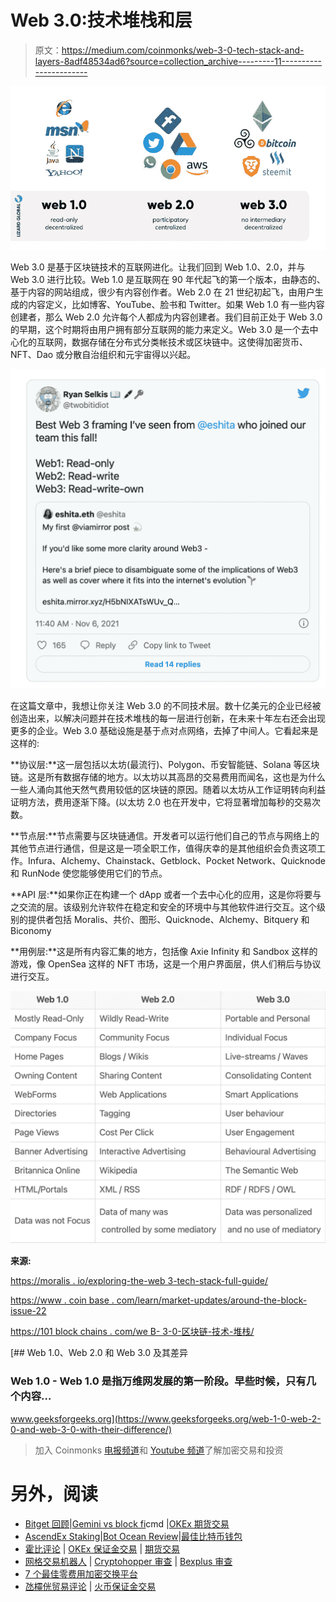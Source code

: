 # Web 3.0:技术堆栈和层

> 原文：<https://medium.com/coinmonks/web-3-0-tech-stack-and-layers-8adf48534ad6?source=collection_archive---------11----------------------->

![](img/89f6229a75360f6f7b7da3efed810eab.png)

Web 3.0 是基于区块链技术的互联网进化。让我们回到 Web 1.0、2.0，并与 Web 3.0 进行比较。Web 1.0 是互联网在 90 年代起飞的第一个版本，由静态的、基于内容的网站组成，很少有内容创作者。Web 2.0 在 21 世纪初起飞，由用户生成的内容定义，比如博客、YouTube、脸书和 Twitter。如果 Web 1.0 有一些内容创建者，那么 Web 2.0 允许每个人都成为内容创建者。我们目前正处于 Web 3.0 的早期，这个时期将由用户拥有部分互联网的能力来定义。Web 3.0 是一个去中心化的互联网，数据存储在分布式分类帐技术或区块链中。这使得加密货币、NFT、Dao 或分散自治组织和元宇宙得以兴起。

![](img/6d013e00d11c7c9e49b4859ee4ba193b.png)

在这篇文章中，我想让你关注 Web 3.0 的不同技术层。数十亿美元的企业已经被创造出来，以解决问题并在技术堆栈的每一层进行创新，在未来十年左右还会出现更多的企业。Web 3.0 基础设施是基于点对点网络，去掉了中间人。它看起来是这样的:

**协议层:**这一层包括以太坊(最流行)、Polygon、币安智能链、Solana 等区块链。这是所有数据存储的地方。以太坊以其高昂的交易费用而闻名，这也是为什么一些人涌向其他天然气费用较低的区块链的原因。随着以太坊从工作证明转向利益证明方法，费用逐渐下降。(以太坊 2.0 也在开发中，它将显著增加每秒的交易次数。

**节点层:**节点需要与区块链通信。开发者可以运行他们自己的节点与网络上的其他节点进行通信，但是这是一项全职工作，值得庆幸的是其他组织会负责这项工作。Infura、Alchemy、Chainstack、Getblock、Pocket Network、Quicknode 和 RunNode 使您能够使用它们的节点。

**API 层:**如果你正在构建一个 dApp 或者一个去中心化的应用，这是你将要与之交流的层。该级别允许软件在稳定和安全的环境中与其他软件进行交互。这个级别的提供者包括 Moralis、共价、图形、Quicknode、Alchemy、Bitquery 和 Biconomy

**用例层:**这是所有内容汇集的地方，包括像 Axie Infinity 和 Sandbox 这样的游戏，像 OpenSea 这样的 NFT 市场，这是一个用户界面层，供人们稍后与协议进行交互。

![](img/c7e6a339c68ccbd88cb20ef0eb3aff6e.png)

**来源:**

[https://moralis . io/exploring-the-web 3-tech-stack-full-guide/](https://101blockchains.com/web-3-0-blockchain-technology-stack/)

[https://www . coin base . com/learn/market-updates/around-the-block-issue-22](https://www.coinbase.com/learn/market-updates/around-the-block-issue-22)

[https://101 block chains . com/we B- 3-0-区块链-技术-堆栈/](https://101blockchains.com/web-3-0-blockchain-technology-stack/)

[](https://www.geeksforgeeks.org/web-1-0-web-2-0-and-web-3-0-with-their-difference/) [## Web 1.0、Web 2.0 和 Web 3.0 及其差异

### Web 1.0 - Web 1.0 是指万维网发展的第一阶段。早些时候，只有几个内容…

www.geeksforgeeks.org](https://www.geeksforgeeks.org/web-1-0-web-2-0-and-web-3-0-with-their-difference/) 

> 加入 Coinmonks [电报频道](https://t.me/coincodecap)和 [Youtube 频道](https://www.youtube.com/c/coinmonks/videos)了解加密交易和投资

# 另外，阅读

*   [Bitget 回顾](https://coincodecap.com/bitget-review)|[Gemini vs block fi](https://coincodecap.com/gemini-vs-blockfi)cmd |[OKEx 期货交易](https://coincodecap.com/okex-futures-trading)
*   [AscendEx Staking](https://coincodecap.com/ascendex-staking)|[Bot Ocean Review](https://coincodecap.com/bot-ocean-review)|[最佳比特币钱包](https://coincodecap.com/bitcoin-wallets-india)
*   [霍比评论](https://coincodecap.com/huobi-review) | [OKEx 保证金交易](https://coincodecap.com/okex-margin-trading) | [期货交易](https://coincodecap.com/futures-trading)
*   [网格交易机器人](https://coincodecap.com/grid-trading) | [Cryptohopper 审查](/coinmonks/cryptohopper-review-a388ff5bae88) | [Bexplus 审查](https://coincodecap.com/bexplus-review)
*   [7 个最佳零费用加密交换平台](https://coincodecap.com/zero-fee-crypto-exchanges)
*   [氹欞侊贸易评论](https://coincodecap.com/anny-trade-review) | [火币保证金交易](/coinmonks/huobi-margin-trading-b3b06cdc1519)